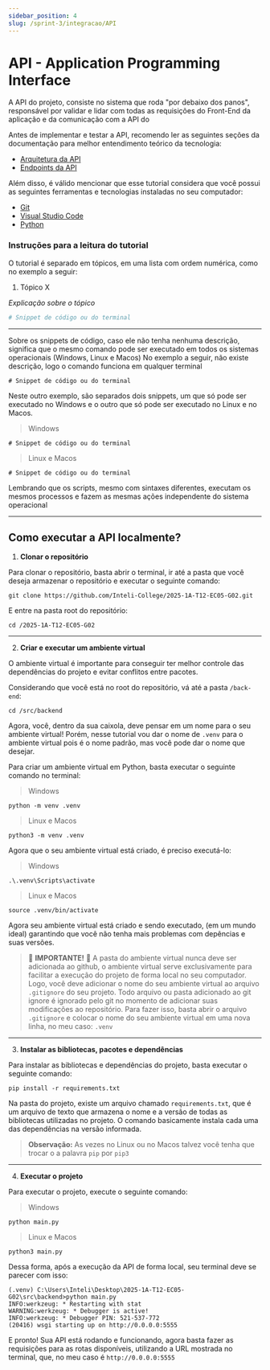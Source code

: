 ```yaml
---
sidebar_position: 4
slug: /sprint-3/integracao/API
---
```


# API - Application Programming Interface

A API do projeto, consiste no sistema que roda "por debaixo dos panos", responsável por validar e lidar com todas as requisições do Front-End da aplicação e da comunicação com a API do 

Antes de implementar e testar a API, recomendo ler as seguintes seções da documentação para melhor entendimento teórico da tecnologia:

- [Arquitetura da API](docs/Sprint-2/API/arquitetura-api.md)
- [Endpoints da API](docs/Sprint-2/API/endpoints.md)

Além disso, é válido mencionar que esse tutorial considera que você possui as seguintes ferramentas e tecnologias instaladas no seu computador:
- [Git](https://git-scm.com/)
- [Visual Studio Code](https://code.visualstudio.com/)
- [Python](https://www.python.org/)

### Instruções para a leitura do tutorial

O tutorial é separado em tópicos, em uma lista com ordem numérica, como no exemplo a seguir:
1. Tópico X

*Explicação sobre o tópico*

```python
# Snippet de código ou do terminal
```

---

Sobre os snippets de código, caso ele não tenha nenhuma descrição, significa que o mesmo comando pode ser executado em todos os sistemas operacionais (Windows, Linux e Macos)
No exemplo a seguir, não existe descrição, logo o comando funciona em qualquer terminal

```shell
# Snippet de código ou do terminal
```

Neste outro exemplo, são separados dois snippets, um que só pode ser executado no Windows e o outro que só pode ser executado no Linux e no Macos. 

> Windows
```shell
# Snippet de código ou do terminal
```

> Linux e Macos
```shell
# Snippet de código ou do terminal
```


Lembrando que os scripts, mesmo com sintaxes diferentes, executam os mesmos processos e fazem as mesmas ações independente do sistema operacional

---

## Como executar a API localmente?

1. **Clonar o repositório**

Para clonar o repositório, basta abrir o terminal, ir até a pasta que você deseja armazenar o repositório e executar o seguinte comando:

```shell
git clone https://github.com/Inteli-College/2025-1A-T12-EC05-G02.git
```

E entre na pasta root do repositório:

```shell
cd /2025-1A-T12-EC05-G02
```

---

2. **Criar e executar um ambiente virtual**

O ambiente virtual é importante para conseguir ter melhor controle das dependências do projeto e evitar conflitos entre pacotes.

Considerando que você está no root do repositório, vá até a pasta `/back-end`:

```shell
cd /src/backend
```

Agora, você, dentro da sua caixola, deve pensar em um nome para o seu ambiente virtual!
Porém, nesse tutorial vou dar o nome de `.venv` para o ambiente virtual pois é o nome padrão, mas você pode dar o nome que desejar.

Para criar um ambiente virtual em Python, basta executar o seguinte comando no terminal:

> Windows
```shell
python -m venv .venv
```

> Linux e Macos
```shell
python3 -m venv .venv
```

Agora que o seu ambiente virtual está criado, é preciso executá-lo:

> Windows
```shell
.\.venv\Scripts\activate
```

> Linux e Macos
```shell
source .venv/bin/activate
```

Agora seu ambiente virtual está criado e sendo executado, (em um mundo ideal) garantindo que você não tenha mais problemas com depências e suas versões.

> 🚨  **IMPORTANTE!**  🚨
> A pasta do ambiente virtual nunca deve ser adicionada ao github, o ambiente virtual serve exclusivamente para facilitar a execução do projeto de forma local no seu computador.
> Logo, você deve adicionar o nome do seu ambiente virtual ao arquivo `.gitignore` do seu projeto. Todo arquivo ou pasta adicionado ao git ignore é ignorado pelo git no momento de adicionar suas modificações ao repositório.
> Para fazer isso, basta abrir o arquivo `.gitignore` e colocar o nome do seu ambiente virtual em uma nova linha, no meu caso: `.venv`

---

3. **Instalar as bibliotecas, pacotes e dependências**

Para instalar as bibliotecas e dependências do projeto, basta executar o seguinte comando:

```shell
pip install -r requirements.txt
```

Na pasta do projeto, existe um arquivo chamado `requirements.txt`, que é um arquivo de texto que armazena o nome e a versão de todas as bibliotecas utilizadas no projeto. O comando basicamente instala cada uma das dependências na versão informada.

> **Observação:** As vezes no Linux ou no Macos talvez você tenha que trocar o a palavra `pip` por `pip3`

---

4. **Executar o projeto**

Para executar o projeto, execute o seguinte comando:

> Windows
```shell
python main.py
```
> Linux e Macos
```shell
python3 main.py
```

Dessa forma, após a execução da API de forma local, seu terminal deve se parecer com isso:

```shell
(.venv) C:\Users\Inteli\Desktop\2025-1A-T12-EC05-G02\src\backend>python main.py
INFO:werkzeug: * Restarting with stat
WARNING:werkzeug: * Debugger is active!
INFO:werkzeug: * Debugger PIN: 521-537-772
(20416) wsgi starting up on http://0.0.0.0:5555
```

E pronto! Sua API está rodando e funcionando, agora basta fazer as requisições para as rotas disponíveis, utilizando a URL mostrada no terminal, que, no meu caso é `http://0.0.0.0:5555`
